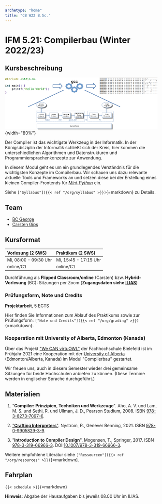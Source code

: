 ```yaml
---
archetype: "home"
title: "CB W22 B.Sc."
---
```



# IFM 5.21: Compilerbau (Winter 2022/23)

## Kursbeschreibung

![](org/images/architektur_cb.png){width="80%"}

Der Compiler ist das wichtigste Werkzeug in der Informatik. In der Königsdisziplin der
Informatik schließt sich der Kreis, hier kommen die unterschiedlichen Algorithmen und
Datenstrukturen und Programmiersprachenkonzepte zur Anwendung.

In diesem Modul geht es um ein grundlegendes Verständnis für die wichtigsten Konzepte
im Compilerbau. Wir schauen uns dazu relevante aktuelle Tools und Frameworks an und
setzen diese bei der Erstellung eines kleinen Compiler-Frontends für [_Mini-Python_] ein.

Siehe `["Syllabus"]({{< ref "/org/syllabus" >}})`{=markdown} zu Details.

[_Mini-Python_]: https://github.com/Compiler-CampusMinden/Mini-Python-Builder


## Team

-   [BC George](https://www.fh-bielefeld.de/minden/ueber-uns/personenverzeichnis/birgit-christina-george)
-   [Carsten Gips](https://www.fh-bielefeld.de/minden/ueber-uns/personenverzeichnis/carsten-gips)


## Kursformat

| Vorlesung (2 SWS)     | Praktikum (2 SWS)     |
|:----------------------|:----------------------|
| Mi, 08:00 - 09:30 Uhr | Mi, 15:45 - 17:15 Uhr |
| online/C1             | online/C1             |

Durchführung als **Flipped Classroom/online** (Carsten) bzw. **Hybrid-Vorlesung** (BC):
Sitzungen per Zoom (**Zugangsdaten siehe [ILIAS]**)

[ILIAS]: https://www.fh-bielefeld.de/elearning/goto.php?target=crs_1091711&client_id=FH-Bielefeld

### Prüfungsform, Note und Credits

**Projektarbeit**, 5 ECTS

Hier finden Sie Informationen zum Ablauf des Praktikums sowie zur Prüfungsform:
`["Note und Credits"]({{< ref "/org/grading" >}})`{=markdown}.

### Kooperation mit University of Alberta, Edmonton (Kanada)

Über das Projekt ["We CAN virtuOWL"] der Fachhochschule Bielefeld ist im Frühjahr 2021 eine
Kooperation mit der [University of Alberta] (Edmonton/Alberta, Kanada) im Modul "Compilerbau"
gestartet.

Wir freuen uns, auch in diesem Semester wieder drei gemeinsame Sitzungen für beide
Hochschulen anbieten zu können. (Diese Termine werden in englischer Sprache durchgeführt.)

["We CAN virtuOWL"]: https://www.uni-bielefeld.de/uni/profil/international/netzwerke/alberta-owl/we-can-virtuowl/
[University of Alberta]: https://www.fh-bielefeld.de/en/international-office/alberta-owl-cooperation


## Materialien

1.  "**Compiler: Prinzipien, Techniken und Werkzeuge**".
    Aho, A. V. und Lam, M. S. und Sethi, R. und Ullman, J. D., Pearson Studium, 2008.
    ISBN [978-3-8273-7097-6](https://www.digibib.net/openurl/Bi10?isbn=978-3-8273-7097-6).

2.  ["**Crafting Interpreters**"](https://github.com/munificent/craftinginterpreters).
    Nystrom, R., Genever Benning, 2021.
    ISBN [978-0-9905829-3-9](https://www.digibib.net/openurl/Bi10?isbn=978-0-9905829-3-9).

3.  "**Introduction to Compiler Design**".
    Mogensen, T., Springer, 2017.
    ISBN [978-3-319-66966-3](https://www.digibib.net/openurl/Bi10?isbn=978-3-319-66966-3).
    DOI [10.1007/978-3-319-66966-3](https://doi.org/10.1007/978-3-319-66966-3).

Weitere empfohlene Literatur siehe `["Ressourcen"]({{< ref "/org/resources" >}})`{=markdown}.


## Fahrplan

`{{< schedule >}}`{=markdown}

**Hinweis**: Abgabe der Hausaufgaben bis jeweils 08.00 Uhr im ILIAS.
